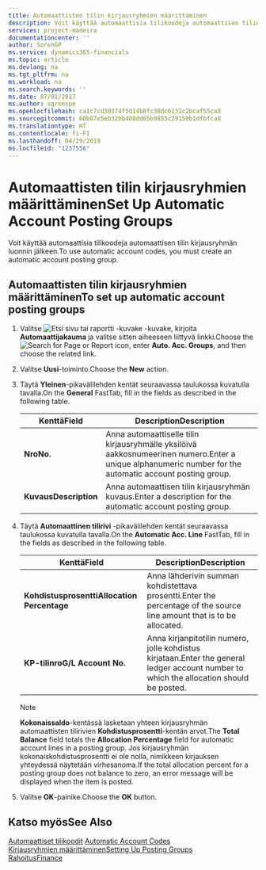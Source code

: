 ```yaml
---
title: Automaattisten tilin kirjausryhmien määrittäminen
description: Voit käyttää automaattisia tilikoodeja automaattisen tilin kirjausryhmän luonnin jälkeen.
services: project-madeira
documentationcenter: ''
author: SorenGP
ms.service: dynamics365-financials
ms.topic: article
ms.devlang: na
ms.tgt_pltfrm: na
ms.workload: na
ms.search.keywords: ''
ms.date: 07/01/2017
ms.author: sgroespe
ms.openlocfilehash: ca1c7cd30374f5d14b8fc38dc6132c2bcaf55ca8
ms.sourcegitcommit: 60b87e5eb32bb408dd65b9855c29159b1dfbfca8
ms.translationtype: HT
ms.contentlocale: fi-FI
ms.lasthandoff: 04/29/2019
ms.locfileid: "1237556"
---
```

# <a name="set-up-automatic-account-posting-groups"></a><span data-ttu-id="1044c-103">Automaattisten tilin kirjausryhmien määrittäminen</span><span class="sxs-lookup"><span data-stu-id="1044c-103">Set Up Automatic Account Posting Groups</span></span>
<span data-ttu-id="1044c-104">Voit käyttää automaattisia tilikoodeja automaattisen tilin kirjausryhmän luonnin jälkeen.</span><span class="sxs-lookup"><span data-stu-id="1044c-104">To use automatic account codes, you must create an automatic account posting group.</span></span>  

## <a name="to-set-up-automatic-account-posting-groups"></a><span data-ttu-id="1044c-105">Automaattisten tilin kirjausryhmien määrittäminen</span><span class="sxs-lookup"><span data-stu-id="1044c-105">To set up automatic account posting groups</span></span>  

1.  <span data-ttu-id="1044c-106">Valitse ![Etsi sivu tai raportti -kuvake](../../media/ui-search/search_small.png "Etsi sivu tai raportti -kuvake") -kuvake, kirjoita **Automaattijakauma** ja valitse sitten aiheeseen liittyvä linkki.</span><span class="sxs-lookup"><span data-stu-id="1044c-106">Choose the ![Search for Page or Report](../../media/ui-search/search_small.png "Search for Page or Report icon") icon, enter **Auto. Acc. Groups**, and then choose the related link.</span></span>  
2.  <span data-ttu-id="1044c-107">Valitse **Uusi**-toiminto.</span><span class="sxs-lookup"><span data-stu-id="1044c-107">Choose the **New** action.</span></span>  
3.  <span data-ttu-id="1044c-108">Täytä **Yleinen**-pikavälilehden kentät seuraavassa taulukossa kuvatulla tavalla.</span><span class="sxs-lookup"><span data-stu-id="1044c-108">On the **General** FastTab, fill in the fields as described in the following table.</span></span>  

    |<span data-ttu-id="1044c-109">Kenttä</span><span class="sxs-lookup"><span data-stu-id="1044c-109">Field</span></span>|<span data-ttu-id="1044c-110">Description</span><span class="sxs-lookup"><span data-stu-id="1044c-110">Description</span></span>|  
    |-----------|-----------------|  
    |<span data-ttu-id="1044c-111">**Nro**</span><span class="sxs-lookup"><span data-stu-id="1044c-111">**No.**</span></span>|<span data-ttu-id="1044c-112">Anna automaattiselle tilin kirjausryhmälle yksilöivä aakkosnumeerinen numero.</span><span class="sxs-lookup"><span data-stu-id="1044c-112">Enter a unique alphanumeric number for the automatic account posting group.</span></span>|  
    |<span data-ttu-id="1044c-113">**Kuvaus**</span><span class="sxs-lookup"><span data-stu-id="1044c-113">**Description**</span></span>|<span data-ttu-id="1044c-114">Anna automaattisen tilin kirjausryhmän kuvaus.</span><span class="sxs-lookup"><span data-stu-id="1044c-114">Enter a description for the automatic account posting group.</span></span>|  

4.  <span data-ttu-id="1044c-115">Täytä **Automaattinen tilirivi** -pikavälilehden kentät seuraavassa taulukossa kuvatulla tavalla.</span><span class="sxs-lookup"><span data-stu-id="1044c-115">On the **Automatic Acc. Line** FastTab, fill in the fields as described in the following table.</span></span>  

    |<span data-ttu-id="1044c-116">Kenttä</span><span class="sxs-lookup"><span data-stu-id="1044c-116">Field</span></span>|<span data-ttu-id="1044c-117">Description</span><span class="sxs-lookup"><span data-stu-id="1044c-117">Description</span></span>|  
    |-----------|-----------------|  
    |<span data-ttu-id="1044c-118">**Kohdistusprosentti**</span><span class="sxs-lookup"><span data-stu-id="1044c-118">**Allocation Percentage**</span></span>|<span data-ttu-id="1044c-119">Anna lähderivin summan kohdistettava prosentti.</span><span class="sxs-lookup"><span data-stu-id="1044c-119">Enter the percentage of the source line amount that is to be allocated.</span></span>|  
    |<span data-ttu-id="1044c-120">**KP-tilinro**</span><span class="sxs-lookup"><span data-stu-id="1044c-120">**G/L Account No.**</span></span>|<span data-ttu-id="1044c-121">Anna kirjanpitotilin numero, jolle kohdistus kirjataan.</span><span class="sxs-lookup"><span data-stu-id="1044c-121">Enter the general ledger account number to which the allocation should be posted.</span></span>|  

    > [!NOTE]  
    >  <span data-ttu-id="1044c-122">**Kokonaissaldo**-kentässä lasketaan yhteen kirjausryhmän automaattisten tilirivien **Kohdistusprosentti**-kentän arvot.</span><span class="sxs-lookup"><span data-stu-id="1044c-122">The **Total Balance** field totals the **Allocation Percentage** field for automatic account lines in a posting group.</span></span> <span data-ttu-id="1044c-123">Jos kirjausryhmän kokonaiskohdistusprosentti ei ole nolla, nimikkeen kirjauksen yhteydessä näytetään virhesanoma.</span><span class="sxs-lookup"><span data-stu-id="1044c-123">If the total allocation percent for a posting group does not balance to zero, an error message will be displayed when the item is posted.</span></span>  

5.  <span data-ttu-id="1044c-124">Valitse **OK**-painike.</span><span class="sxs-lookup"><span data-stu-id="1044c-124">Choose the **OK** button.</span></span>  

## <a name="see-also"></a><span data-ttu-id="1044c-125">Katso myös</span><span class="sxs-lookup"><span data-stu-id="1044c-125">See Also</span></span>  
 <span data-ttu-id="1044c-126">[Automaattiset tilikoodit](automatic-account-codes.md) </span><span class="sxs-lookup"><span data-stu-id="1044c-126">[Automatic Account Codes](automatic-account-codes.md) </span></span>  
 [<span data-ttu-id="1044c-127">Kirjausryhmien määrittäminen</span><span class="sxs-lookup"><span data-stu-id="1044c-127">Setting Up Posting Groups</span></span>](../../finance-posting-groups.md)  
 [<span data-ttu-id="1044c-128">Rahoitus</span><span class="sxs-lookup"><span data-stu-id="1044c-128">Finance</span></span>](../../finance.md)

